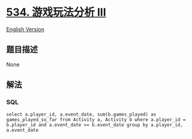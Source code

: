 # [534. 游戏玩法分析 III](https://leetcode-cn.com/problems/game-play-analysis-iii)

[English Version](/solution/0500-0599/0534.Game%20Play%20Analysis%20III/README_EN.md)

## 题目描述

<!-- 这里写题目描述 -->

None

## 解法

<!-- 这里可写通用的实现逻辑 -->

<!-- tabs:start -->

### **SQL**

```
select a.player_id, a.event_date, sum(b.games_played) as games_played_so_far from Activity a, Activity b where a.player_id = b.player_id and a.event_date >= b.event_date group by a.player_id, a.event_date
```

<!-- tabs:end -->
